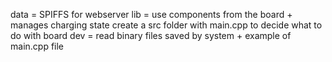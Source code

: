 data = SPIFFS for webserver
lib = use components from the board + manages charging state
create a src folder with main.cpp to decide what to do with board
dev = read binary files saved by system + example of main.cpp file
